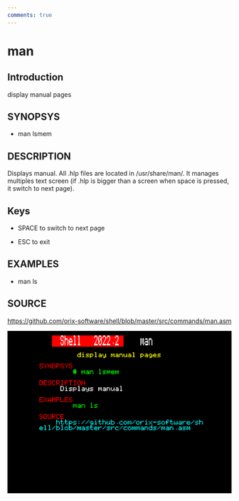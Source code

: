 ```yaml
---
comments: true
---
```

# man

## Introduction

display manual pages

## SYNOPSYS

+ man lsmem

## DESCRIPTION

Displays manual. All .hlp files are located in /usr/share/man/. It manages multiples text screen (if .hlp is bigger than a screen when space is pressed, it switch to next page).

## Keys

+ SPACE to switch to next page

+ ESC to exit

## EXAMPLES

+ man ls

## SOURCE

https://github.com/orix-software/shell/blob/master/src/commands/man.asm

![man](imgs/man.png)
